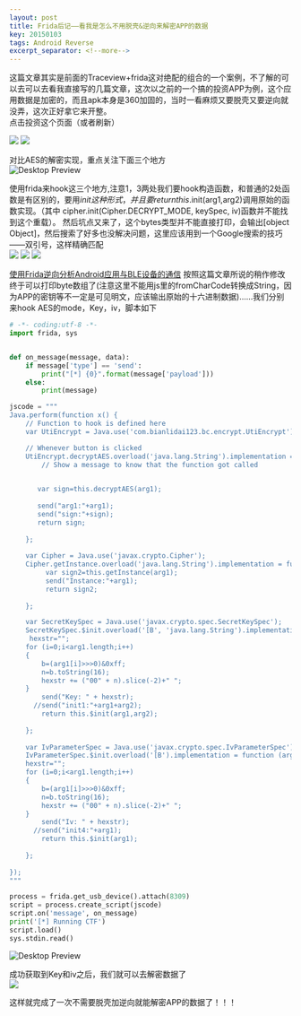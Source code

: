 ```yaml
---
layout: post
title: Frida后记——看我是怎么不用脱壳&逆向来解密APP的数据
key: 20150103
tags: Android Reverse
excerpt_separator: <!--more-->
---
```

这篇文章其实是前面的Traceview+frida这对绝配的组合的一个案例，不了解的可以去可以去看我直接写的几篇文章，这次以之前的一个搞的投资APP为例，这个应用数据是加密的，而且apk本身是360加固的，当时一看麻烦又要脱壳又要逆向就没弄，这次正好拿它来开整。  
点击投资这个页面（或者刷新）  
<!--more-->
![](https://raw.githubusercontent.com/la0s/la0s.github.io/master/screenshots/20180707.1.png)
![](https://raw.githubusercontent.com/la0s/la0s.github.io/master/screenshots/20180707.2.png)

对比AES的解密实现，重点关注下面三个地方  
![Desktop Preview](https://raw.githubusercontent.com/la0s/la0s.github.io/master/screenshots/20180707.3.png)

使用frida来hook这三个地方,注意1，3两处我们要hook构造函数，和普通的2处函数是有区别的，要用$init这种形式，并且要return this.$init(arg1,arg2)调用原始的函数实现。（其中 cipher.init(Cipher.DECRYPT_MODE, keySpec, iv)函数并不能找到这个重载）。 然后坑点又来了，这个bytes类型并不能直接打印，会输出[object Object]，然后搜索了好多也没解决问题，这里应该用到一个Google搜索的技巧——双引号，这样精确匹配  
![](https://raw.githubusercontent.com/la0s/la0s.github.io/master/screenshots/20180707.4.png)
![](https://raw.githubusercontent.com/la0s/la0s.github.io/master/screenshots/20180707.5.png)
![](https://raw.githubusercontent.com/la0s/la0s.github.io/master/screenshots/20180707.6.png)

[使用Frida逆向分析Android应用与BLE设备的通信](https://bbs.pediy.com/thread-224926.htm) 按照这篇文章所说的稍作修改终于可以打印byte数组了(注意这里不能用js里的fromCharCode转换成String，因为APP的密钥等不一定是可见明文，应该输出原始的十六进制数据)......我们分别来hook AES的mode，Key，iv，脚本如下
```python
# -*- coding:utf-8 -*-
import frida, sys


def on_message(message, data):
    if message['type'] == 'send':
        print("[*] {0}".format(message['payload']))
    else:
        print(message)

jscode = """
Java.perform(function x() {
    // Function to hook is defined here
    var UtiEncrypt = Java.use('com.bianlidai123.bc.encrypt.UtiEncrypt');

    // Whenever button is clicked
    UtiEncrypt.decryptAES.overload('java.lang.String').implementation = function (arg1) {
        // Show a message to know that the function got called
       

       var sign=this.decryptAES(arg1);
             
       send("arg1:"+arg1);
       send("sign:"+sign);
       return sign;
       
    };
    
    var Cipher = Java.use('javax.crypto.Cipher');
    Cipher.getInstance.overload('java.lang.String').implementation = function (arg1) {
         var sign2=this.getInstance(arg1);
         send("Instance:"+arg1);
         return sign2;
    
    };

    var SecretKeySpec = Java.use('javax.crypto.spec.SecretKeySpec');
    SecretKeySpec.$init.overload('[B', 'java.lang.String').implementation = function (arg1,arg2) {
     hexstr="";
    for (i=0;i<arg1.length;i++)
    {
        b=(arg1[i]>>>0)&0xff;
        n=b.toString(16);
        hexstr += ("00" + n).slice(-2)+" ";
    }
        send("Key: " + hexstr);
      //send("init1:"+arg1+arg2);
        return this.$init(arg1,arg2);
    
    };
    
    var IvParameterSpec = Java.use('javax.crypto.spec.IvParameterSpec');
    IvParameterSpec.$init.overload('[B').implementation = function (arg1) {
    hexstr="";
    for (i=0;i<arg1.length;i++)
    {
        b=(arg1[i]>>>0)&0xff;
        n=b.toString(16);
        hexstr += ("00" + n).slice(-2)+" ";
    }
        send("Iv: " + hexstr);
      //send("init4:"+arg1);
        return this.$init(arg1);
    
    };
    
});
"""

process = frida.get_usb_device().attach(8309)
script = process.create_script(jscode)
script.on('message', on_message)
print('[*] Running CTF')
script.load()
sys.stdin.read()
```
![Desktop Preview](https://raw.githubusercontent.com/la0s/la0s.github.io/master/screenshots/20180707.7.png)

成功获取到Key和iv之后，我们就可以去解密数据了  
![](https://raw.githubusercontent.com/la0s/la0s.github.io/master/screenshots/20180707.8.png)

这样就完成了一次不需要脱壳加逆向就能解密APP的数据了！！！
